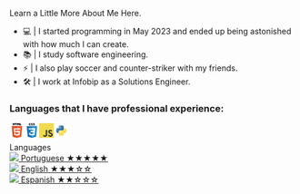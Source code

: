 
Learn a Little More About Me Here.

- 💻 | I started programming in May 2023 and ended up being astonished with how much I can create.
- 📚 | I study software engineering.
- ⚡ | I also play soccer and counter-striker with my friends.
- 🛠️ | I work at Infobip as a Solutions Engineer.
    
### Languages that I have professional experience:

<img align="left" alt="HTML5" width="26px" src="https://raw.githubusercontent.com/github/explore/80688e429a7d4ef2fca1e82350fe8e3517d3494d/topics/html/html.png" />
<img align="left" alt="CSS3" width="26px" src="https://raw.githubusercontent.com/github/explore/80688e429a7d4ef2fca1e82350fe8e3517d3494d/topics/css/css.png" />
<img align="left" alt="JavaScript" width="26px" src="https://raw.githubusercontent.com/github/explore/80688e429a7d4ef2fca1e82350fe8e3517d3494d/topics/javascript/javascript.png" />
<img align="left" alt="Python" width="26px" src="https://raw.githubusercontent.com/github/explore/80688e429a7d4ef2fca1e82350fe8e3517d3494d/topics/python/python.png" /></br>
</br>
Languages</br>
<tr><td><a href="README.md"><img src="https://github.com/milaan9/milaan9/blob/main/197484.svg" height="15"> Portuguese ★★★★★</a></td></tr></br>
<tr><td><a href="README_pt.md"><img src="https://github.com/milaan9/milaan9/blob/main/197484.svg" height="15"> English ★★★☆☆</a></td></tr></br>
<tr><td><a href="README_pt.md"><img src="https://github.com/milaan9/milaan9/blob/main/197408.svg" height="15"> Espanish ★★☆☆☆</a></td></tr></br>


